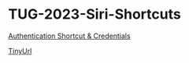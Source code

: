 # TUG-2023-Siri-Shortcuts

[Authentication Shortcut & Credentials](https://github.com/NSA-Computer-Exchange/TUG-2023-Siri-Shortcuts/blob/main/SiriAuthShortcuts.zip)

[TinyUrl](https://tinyurl.com/Siri-Shortcut)
